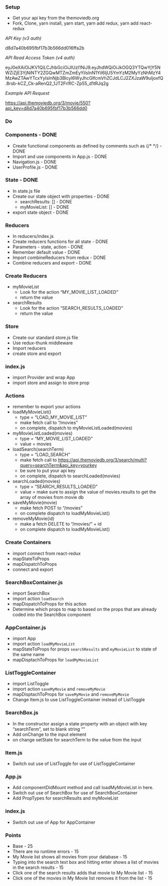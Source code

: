 
### Setup
* Get your api key from the themoviedb.org
* Fork, Clone, yarn install, yarn start, yarn add redux, yarn add react-redux

*API Key (v3 auth)*

d8d7a40b695fbf17b3b566dd016ffa2b

*API Read Access Token (v4 auth)*

eyJ0eXAiOiJKV1QiLCJhbGciOiJIUzI1NiJ9.eyJhdWQiOiJkOGQ3YTQwYjY5NWZiZjE3YjNiNTY2ZGQwMTZmZmEyYiIsInN1YiI6IjU5YmYzM2MyYzNhMzY4MzAwZTAwYTcxYyIsInNjb3BlcyI6WyJhcGlfcmVhZCJdLCJ2ZXJzaW9uIjoxfQ.8rsb-kCZ_Ck-aRenQ2_1JT2FrIflC-Zp55_d1tRJq2g

*Example API Request*

https://api.themoviedb.org/3/movie/550?api_key=d8d7a40b695fbf17b3b566dd0

### Do

### Components - DONE
* Create functional components as defined by comments such as  {/*  <Navigation>   */} - DONE
* Import and use components in App.js - DONE
* Navigation.js - DONE
* UserProfile.js - DONE

### State - DONE
* In state.js file
* Create our state object with properties - DONE
    * searchResults: [] - DONE
    * myMovieList: [] - DONE
* export state object - DONE
<!-- Should API go here? -->

### Reducers
* In reducers/index.js
* Create reducers functions for all state - DONE
* Parameters - state, action - DONE
* Remember default value - DONE
* Import combineReducers from redux - DONE
* Combine reducers and export - DONE

### Create Reducers
* myMovieList
    * Look for the action “MY_MOVIE_LIST_LOADED”
    * return the value
* searchResults
    * Look for the action “SEARCH_RESULTS_LOADED”
    * return the value

### Store
* Create our standard store.js file
* Use redux-thunk middleware
* Import reducers
* create store and export

### index.js 
* import Provider and wrap App 
* import store and assign to store prop

### Actions
* remember to export your actions
* loadMyMovieList()
    * type = “LOAD_MY_MOVIE_LIST”
    * make fetch call to “/movies”
    * on complete, dispatch to myMovieListLoaded(movies)
* myMovieListLoaded(movies)
    * type = “MY_MOVIE_LIST_LOADED”
    * value = movies 
* loadSearch(searchTerm)
    * type = “LOAD_SEARCH”
    * make fetch call to https://api.themoviedb.org/3/search/multi?query=searchTerm&api_key=yourkey
    * be sure to put your api key
    * on complete, dispatch to searchLoaded(movies)
* searchLoaded(movies)
    * type = “SEARCH_RESULTS_LOADED”
    * value = make sure to assign the value of movies.results to get the array of movies from movie db
* saveMyMovie(movie)
    * make fetch POST to “/movies”
    * on complete dispatch to loadMyMovieList()
* removeMyMovie(id)
    * make a fetch DELETE to “/movies/” + id
    * on complete dispatch to loadMyMovieList()


### Create Containers
* import connect from react-redux
* mapStateToProps
* mapDispatchToProps
* connect and export

### SearchBoxContainer.js
* import SearchBox
* import action `loadSearch`
* mapDispatchToProps for this action
* Determine which props to map to based on the props that are already coded into the SearchBox component

### AppContainer.js
* import App
* import action `loadMyMovieList`
* mapStateToProps for props `searchResults` and `myMovieList` to state of the same name
* mapDisptachToProps for `loadMyMovieList`

### ListToggleContainer
* import ListToggle
* import action `saveMyMovie` and `removeMyMovie`
* mapDisptachToProps for `saveMyMovie` and `removeMyMovie`
* Change Item.js to use ListToggleContainer instead of ListToggle

### SearchBox.js
* In the constructor assign a state property with an object with key “searchTerm”, set to blank string “”
* Add onChange to the input element
* on change setState for searchTerm to the value from the input

### Item.js
* Switch out use of ListToggle for use of ListToggleContainer

### App.js
* Add componentDidMount method and call loadMyMovieList in here.
* Switch out use of SearchBox for use of SearchBoxContainer
* Add PropTypes for searchResults and myMovieList

### index.js
* Switch out use of App for AppContainer

### Points
* Base - 25 
* There are no runtime errors - 15
* My Movie list shows all movies from your database - 15
* Typing into the search text box and hitting enter shows a list of movies in the search results - 15
* Click one of the search results adds that movie to My Movie list - 15
* Click one of the movies in My Movie list removes it from the list - 15
